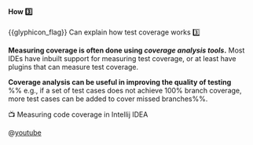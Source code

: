 <div id="title">

#### How :three:

</div>

<span id="prereqs"></span>

<span id="outcomes">{{glyphicon_flag}} Can explain how test coverage works :three:</span>

<div id="body">

**Measuring coverage is often done using _coverage analysis tools_.** Most IDEs have inbuilt support for measuring test coverage, or at least have plugins that can measure test coverage.

**Coverage analysis can be useful in improving the quality of testing** %%&nbsp;e.g., if a set of test cases does not achieve 100% branch coverage, more test cases can be added to cover missed branches%%.

<!-- TODO: add screenshots -->

<div v-closeable alt="Test Coverage in Intellij"> 

:tv: Measuring code coverage in Intellij IDEA

@[youtube](yNYzZvyA2ik)

</div>

</div>

<div id="extras">
</div>